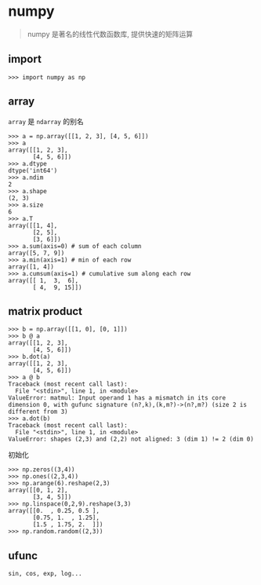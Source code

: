 # numpy

> numpy 是著名的线性代数函数库, 提供快速的矩阵运算

## import

    >>> import numpy as np

## array

`array` 是 `ndarray` 的别名

    >>> a = np.array([[1, 2, 3], [4, 5, 6]])
    >>> a
    array([[1, 2, 3],
           [4, 5, 6]])
    >>> a.dtype
    dtype('int64')
    >>> a.ndim
    2
    >>> a.shape
    (2, 3)
    >>> a.size
    6
    >>> a.T
    array([[1, 4],
           [2, 5],
           [3, 6]])
    >>> a.sum(axis=0) # sum of each column
    array([5, 7, 9])
    >>> a.min(axis=1) # min of each row
    array([1, 4])
    >>> a.cumsum(axis=1) # cumulative sum along each row
    array([[ 1,  3,  6],
           [ 4,  9, 15]])

## matrix product

    >>> b = np.array([[1, 0], [0, 1]])
    >>> b @ a
    array([[1, 2, 3],
           [4, 5, 6]])
    >>> b.dot(a)
    array([[1, 2, 3],
           [4, 5, 6]])
    >>> a @ b
    Traceback (most recent call last):
      File "<stdin>", line 1, in <module>
    ValueError: matmul: Input operand 1 has a mismatch in its core dimension 0, with gufunc signature (n?,k),(k,m?)->(n?,m?) (size 2 is different from 3)
    >>> a.dot(b)
    Traceback (most recent call last):
      File "<stdin>", line 1, in <module>
    ValueError: shapes (2,3) and (2,2) not aligned: 3 (dim 1) != 2 (dim 0)

初始化

    >>> np.zeros((3,4))
    >>> np.ones((2,3,4))
    >>> np.arange(6).reshape(2,3)
    array([[0, 1, 2],
           [3, 4, 5]])
    >>> np.linspace(0,2,9).reshape(3,3)
    array([[0.  , 0.25, 0.5 ],
           [0.75, 1.  , 1.25],
           [1.5 , 1.75, 2.  ]])
    >>> np.random.random((2,3))

## ufunc

    sin, cos, exp, log...
